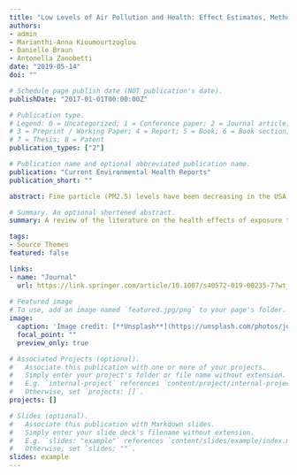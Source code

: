 ```yaml
---
title: "Low Levels of Air Pollution and Health: Effect Estimates, Methodological Challenges, and Future Directions"
authors:
- admin
- Marianthi-Anna Kioumourtzoglou
- Danielle Braun
- Antonella Zanobetti
date: "2019-05-14"
doi: ""

# Schedule page publish date (NOT publication's date).
publishDate: "2017-01-01T00:00:00Z"

# Publication type.
# Legend: 0 = Uncategorized; 1 = Conference paper; 2 = Journal article;
# 3 = Preprint / Working Paper; 4 = Report; 5 = Book; 6 = Book section;
# 7 = Thesis; 8 = Patent
publication_types: ["2"]

# Publication name and optional abbreviated publication name.
publication: "Current Environmental Health Reports"
publication_short: ""

abstract: Fine particle (PM2.5) levels have been decreasing in the USA over the past decades. Our goal was to assess the current literature to characterize the association between PM2.5 and adverse health at low exposure levels. We reviewed 26 papers that examined the association between short- and long-term exposure to PM2.5 and cardio-respiratory morbidity and mortality. There is evidence suggesting that these associations are stronger at lower levels. However, there are certain methodological and interpretational limitations specific to studies of low PM2.5 levels, and further methodological development is warranted. There is strong agreement across studies that air pollution effects on adverse health are still observable at low concentrations, even well below current US standards. These findings suggest that US standards need to be reevaluated, given that further improving air quality has the potential of benefiting public health.

# Summary. An optional shortened abstract.
summary: A review of the literature on the health effects of exposure to low levels of particulate matter.

tags:
- Source Themes
featured: false

links:
- name: "Journal"
  url: https://link.springer.com/article/10.1007/s40572-019-00235-7?wt_mc=Internal.Event.1.SEM.ArticleAuthorOnlineFirst&utm_source=ArticleAuthorContributingOnlineFirst&utm_medium=email&utm_content=AA_en_06082018&ArticleAuthorContributingOnlineFirst_20190517
 
# Featured image
# To use, add an image named `featured.jpg/png` to your page's folder. 
image:
  caption: 'Image credit: [**Unsplash**](https://unsplash.com/photos/jdD8gXaTZsc)'
  focal_point: ""
  preview_only: true

# Associated Projects (optional).
#   Associate this publication with one or more of your projects.
#   Simply enter your project's folder or file name without extension.
#   E.g. `internal-project` references `content/project/internal-project/index.md`.
#   Otherwise, set `projects: []`.
projects: []

# Slides (optional).
#   Associate this publication with Markdown slides.
#   Simply enter your slide deck's filename without extension.
#   E.g. `slides: "example"` references `content/slides/example/index.md`.
#   Otherwise, set `slides: ""`.
slides: example
---
```

